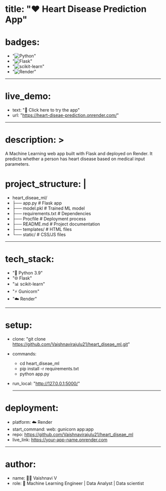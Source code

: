 # title: "❤️ Heart Disease Prediction App"

# badges:
  - "![Python](https://img.shields.io/badge/Python-3.9-blue?logo=python)"
  - "![Flask](https://img.shields.io/badge/Flask-Framework-black?logo=flask)"
  - "![scikit-learn](https://img.shields.io/badge/scikit--learn-ML-orange?logo=scikit-learn)"
  - "![Render](https://img.shields.io/badge/Deployed%20on-Render-green?logo=render)"
---
# live_demo:
- text: "🚀 Click here to try the app"
- url: "https://heart-diseae-prediction.onrender.com/"

---

# description: >
  A Machine Learning web app built with Flask and deployed on Render.
  It predicts whether a person has heart disease based on medical input parameters.
  

# project_structure: |
  - heart_diseae_ml/
  - ├── app.py             # Flask app
  - ├── model.pkl          # Trained ML model
  - ├── requirements.txt   # Dependencies
  - ├── Procfile           # Deployment process
  - ├── README.md          # Project documentation
  - ├── templates/         # HTML files
  - └── static/            # CSS/JS files

  ---

# tech_stack:
  - "🐍 Python 3.9"
  - "🌐 Flask"
  - "📊 scikit-learn"
  - "⚡ Gunicorn"
  - "☁️ Render"
    
---
# setup:
  - clone: "git clone https://github.com/Vaishnavirajulu21/heart_diseae_ml.git"
  - commands:
    - cd heart_diseae_ml
    - pip install -r requirements.txt
    - python app.py
  - run_local: "http://127.0.0.1:5000/"

    ---

# deployment:
 - platform: ☁️ Render
 - start_command: web: gunicorn app:app
 - repo: https://github.com/Vaishnavirajulu21/heart_diseae_ml
 -  live_link: https://your-app-name.onrender.com

---

# author:
  - name: 👩‍💻 Vaishnavi V
  - role: 📌 Machine Learning Engineer | Data Analyst | Data scientist
